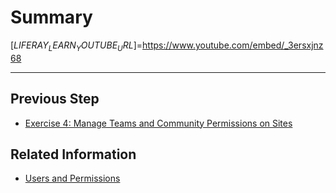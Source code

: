 # Summary

[$LIFERAY_LEARN_YOUTUBE_URL$]=https://www.youtube.com/embed/_3ersxjnz68

---

## Previous Step

* [Exercise 4: Manage Teams and Community Permissions on Sites](./exercise-4-teams-and-permissions-on-sites.md) 

## Related Information

* [Users and Permissions](https://learn.liferay.com/dxp/latest/en/users-and-permissions.html)
